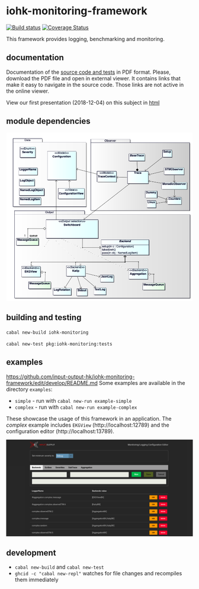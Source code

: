 # iohk-monitoring-framework

[![Build status](https://badge.buildkite.com/1cc7939a1fed4972c15b8f87d510e0404b0eb65d73cfd1e30b.svg?branch=develop)](https://buildkite.com/input-output-hk/iohk-monitoring-framework)
[![Coverage Status](https://coveralls.io/repos/github/input-output-hk/iohk-monitoring-framework/badge.svg?branch=develop)](https://coveralls.io/github/input-output-hk/iohk-monitoring-framework?branch=develop)

This framework provides logging, benchmarking and monitoring.

## documentation

Documentation of the [source code and tests](docs/IOHK-Monitoring.pdf) in PDF format. Please, download the PDF file and open in external viewer. It contains links that make it easy to navigate in the source code. Those links are not active in the online viewer.

View our first presentation (2018-12-04) on this subject in [html](https://input-output-hk.github.io/iohk-monitoring-framework/pres-20181204/html/index.html)

## module dependencies

![Overview of modules](docs/OverviewModules.png)

## building and testing

`cabal new-build iohk-monitoring`

`cabal new-test pkg:iohk-monitoring:tests`

## examples
https://github.com/input-output-hk/iohk-monitoring-framework/edit/develop/README.md
Some examples are available in the directory `examples`:
* `simple`  -  run with `cabal new-run example-simple`
* `complex`  -  run with `cabal new-run example-complex`

These showcase the usage of this framework in an application. The *complex* example includes `EKGView` (http://localhost:12789) and the configuration editor (http://localhost:13789).

![Edit runtime configuration](docs/ConfigEditor.png)


## development

* `cabal new-build` and `cabal new-test`
* `ghcid -c "cabal new-repl"` watches for file changes and recompiles them immediately
